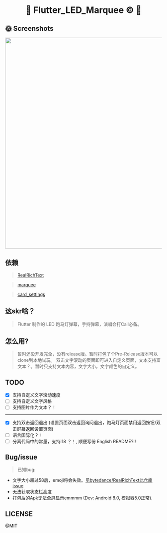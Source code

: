 <h1 align="center">🌟 Flutter_LED_Marquee © 🌟</p>


## 🌞 Screenshots
<div>
    <img src='./Screenshots/flutter_led_marquee.gif' width=680>
</div>

## 依赖
> [RealRichText](https://github.com/bytedance/RealRichText) 

> [marquee](https://github.com/BeanWei/marquee)

> [card_settings](https://github.com/codegrue/card_settings)

## 这skr啥？
> Flutter 制作的 LED 跑马灯弹幕，手持弹幕，演唱会打Call必备。

## 怎么用?
> 暂时还没开发完全，没有release版。暂时打包了个Pre-Release版本可以clone到本地试玩。
> 双击文字滚动的页面即可进入自定义页面，文本支持富文本？。暂时只支持文本内容，文字大小，文字颜色的自定义。

## TODO
- [X] 支持自定义文字滚动速度
- [ ] 支持自定义文字风格
- [ ] 支持图片作为文本？！
-----------------------------------------------------------------
- [X] 支持双击返回退出 (设置页面双击返回询问退出，跑马灯页面禁用返回按钮/双击屏幕返回设置页面)
- [ ] 语言国际化？！
- [ ] 分离代码中的常量，支持i18 ？！, 顺便写份 English README?!!

## Bug/issue
> 已知bug: 
-    文字大小超过58后，emoji将会失效。[见bytedance/RealRichText此仓库issue](https://github.com/bytedance/RealRichText/issues/5)
-    无法获取状态栏高度
-    打包后的Apk无法全屏显示emmmm (Dev: Android 8.0, 模拟器5.0正常).

## LICENSE

@MIT